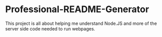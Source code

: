 # Professional-README-Generator
This project is all about helping me understand Node.JS and more of the server side code needed to run webpages. 
